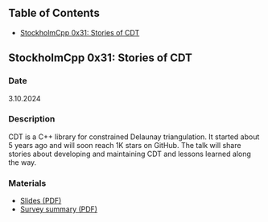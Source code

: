 ## Table of Contents

- [StockholmCpp 0x31: Stories of CDT](#StockholmCpp-0x31)

<a name="StockholmCpp-0x31"></a>

## StockholmCpp 0x31: Stories of CDT

### Date
3.10.2024

### Description

CDT is a C++ library for constrained Delaunay triangulation. It started about 5 years ago and will soon reach 1K stars on GitHub. The talk will share stories about developing and maintaining CDT and lessons learned along the way.

### Materials
* [Slides (PDF)](StockholmCpp-0x31/StockholmCpp-0x31%20slides.pdf)
* [Survey summary (PDF)](StockholmCpp-0x31/StockholmCpp-0x31%20survey%20summary.pdf)